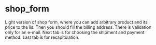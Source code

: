 # shop_form
Light version of shop form, where you can add arbitrary product and its price to the lis. 
Then you should fill the billing address. There is validation only for an e-mail.
Next tab is for choosing the shipment and payment method.
Last tab is for recapitulation.
